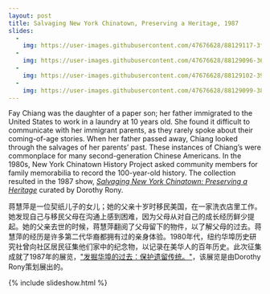 ```yaml
---
layout: post
title: Salvaging New York Chinatown, Preserving a Heritage, 1987
slides:
  -
    img: https://user-images.githubusercontent.com/47676628/88129117-3fe16580-cba5-11ea-95fa-5b7ad2f38eab.jpg
  -
    img: https://user-images.githubusercontent.com/47676628/88129096-3657fd80-cba5-11ea-8994-e675815d012a.jpg
  -
    img: https://user-images.githubusercontent.com/47676628/88129102-3952ee00-cba5-11ea-92fc-fd39c154637b.jpg  
  - 
    img: https://user-images.githubusercontent.com/47676628/88129099-38ba5780-cba5-11ea-84c9-51e9df07a856.jpg
---
```


Fay Chiang was the daughter of a paper son; her father immigrated to the United States to work in a laundry at 10 years old. She found it difficult to communicate with her immigrant parents, as they rarely spoke about their coming-of-age stories. When her father passed away, Chiang looked through the salvages of her parents’ past. These instances of Chiang’s were commonplace for many second-generation Chinese Americans. In the 1980s, New York Chinatown History Project asked community members for family memorabilia to record the 100-year-old history. The collection resulted in the 1987 show, *[Salvaging New York Chinatown: Preserving a Heritage](https://www.nytimes.com/1987/11/08/nyregion/a-new-exhibition-on-old-chinatown-is-enhanced-by-families-artifacts.html)* curated by Dorothy Rony. 

蒋慧萍是一位契纸儿子的女儿；她的父亲十岁时移民美国，在一家洗衣店里工作。她发现自己与移民父母在沟通上感到困难，因为父母从对自己的成长经历鲜少提起。她的父亲去世的时候，蒋慧萍翻阅了父母留下的物件，以了解父母的过去。蒋慧萍的经历是许多第二代华裔都拥有过的亲身体验。1980年代，纽约华埠历史研究社曾向社区居民征集他们家中的纪念物，以记录在美华人的百年历史。此次征集成就了1987年的展览，["发掘华埠的过去：保护遗留传统。"](https://www.nytimes.com/1987/11/08/nyregion/a-new-exhibition-on-old-chinatown-is-enhanced-by-families-artifacts.html)，该展览是由Dorothy Rony策划展出的。

{% include slideshow.html %}


